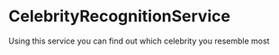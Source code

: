 # CelebrityRecognitionService
Using this service you can find out which celebrity you resemble most
